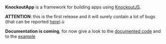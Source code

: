 **KnockoutApp** is a framework for building apps using [KnockoutJS](http://knockoutjs.com/).

**ATTENTION**: this is the first release and it will surely contain a lot of bugs (that can be reported [here](https://github.com/paglias/KnockoutApp/issues)).ù

**Documentation is coming**, for now give a look to the [documented code](http://paglias.net/KnockoutApp/docs/knockout.app.html) and to the [example](http://paglias.net/KnockoutApp/example/)